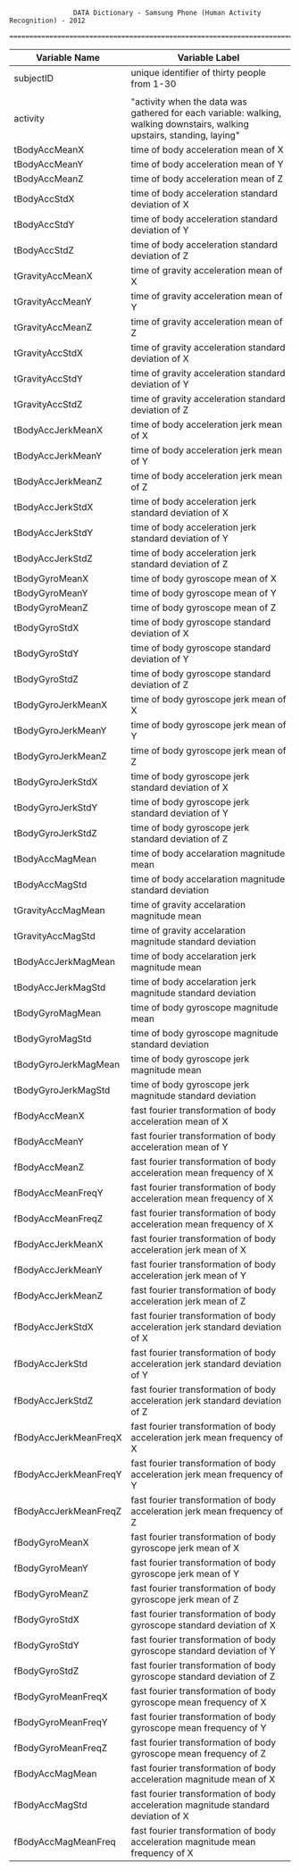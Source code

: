                     DATA Dictionary - Samsung Phone (Human Activity Recognition) - 2012
		==========================================================================
Variable Name	|	Variable Label
----------------|--------------------------------------------------
subjectID 	|	unique identifier of thirty people from 1-30
		|
activity	|	"activity when the data was gathered for each variable: walking, walking downstairs, walking upstairs, standing, laying"
tBodyAccMeanX	|	time of body acceleration mean of X
tBodyAccMeanY	|	time of body acceleration mean of Y
tBodyAccMeanZ	|	time of body acceleration mean of Z
tBodyAccStdX	|	time of body acceleration standard deviation of X
tBodyAccStdY	|	time of body acceleration standard deviation of Y
tBodyAccStdZ	|	time of body acceleration standard deviation of Z
tGravityAccMeanX|	time of gravity acceleration mean of X
tGravityAccMeanY|	time of gravity acceleration mean of Y
tGravityAccMeanZ|	time of gravity acceleration mean of Z
tGravityAccStdX	|	time of gravity acceleration standard deviation of X
tGravityAccStdY	|	time of gravity acceleration standard deviation of Y
tGravityAccStdZ	|	time of gravity acceleration standard deviation of Z
tBodyAccJerkMeanX|	time of body acceleration jerk mean of X
tBodyAccJerkMeanY|	time of body acceleration jerk mean of Y
tBodyAccJerkMeanZ|	time of body acceleration jerk mean of Z
tBodyAccJerkStdX|	time of body acceleration jerk standard deviation of X
tBodyAccJerkStdY|	time of body acceleration jerk standard deviation of Y
tBodyAccJerkStdZ|	time of body acceleration jerk standard deviation of Z
tBodyGyroMeanX	|	time of body gyroscope mean of X
tBodyGyroMeanY	|	time of body gyroscope mean of Y
tBodyGyroMeanZ|	time of body gyroscope mean of Z
tBodyGyroStdX|		time of body gyroscope standard deviation of X
tBodyGyroStdY|		time of body gyroscope standard deviation of Y
tBodyGyroStdZ|		time of body gyroscope standard deviation of Z
tBodyGyroJerkMeanX|	time of body gyroscope jerk mean of X
tBodyGyroJerkMeanY|	time of body gyroscope jerk mean of Y
tBodyGyroJerkMeanZ|	time of body gyroscope jerk mean of Z
tBodyGyroJerkStdX|	time of body gyroscope jerk standard deviation of X
tBodyGyroJerkStdY|	time of body gyroscope jerk standard deviation of Y
tBodyGyroJerkStdZ|	time of body gyroscope jerk standard deviation of Z
tBodyAccMagMean	|	time of body accelaration magnitude mean 
tBodyAccMagStd	|	time of body accelaration magnitude standard deviation
tGravityAccMagMean|	time of gravity accelaration magnitude mean 
tGravityAccMagStd|	time of gravity accelaration magnitude standard deviation
tBodyAccJerkMagMean|	time of body accelaration jerk magnitude mean 
tBodyAccJerkMagStd|	time of body accelaration jerk magnitude standard deviation
tBodyGyroMagMean|	time of body gyroscope magnitude mean 
tBodyGyroMagStd	|	time of body gyroscope magnitude standard deviation
tBodyGyroJerkMagMean|	time of body gyroscope jerk magnitude mean 
tBodyGyroJerkMagStd|	time of body gyroscope jerk magnitude standard deviation 
fBodyAccMeanX	|	fast fourier transformation of body acceleration mean of X
fBodyAccMeanY	|	fast fourier transformation of body acceleration mean of Y
fBodyAccMeanZ	|	fast fourier transformation of body acceleration mean frequency of X
fBodyAccMeanFreqY|	fast fourier transformation of body acceleration mean frequency of X
fBodyAccMeanFreqZ|	fast fourier transformation of body acceleration mean frequency of X
fBodyAccJerkMeanX|	fast fourier transformation of body acceleration jerk mean  of X
fBodyAccJerkMeanY|	fast fourier transformation of body acceleration jerk mean  of Y
fBodyAccJerkMeanZ|	fast fourier transformation of body acceleration jerk mean  of Z
fBodyAccJerkStdX|	fast fourier transformation of body acceleration jerk standard deviation  of X
fBodyAccJerkStd|	fast fourier transformation of body acceleration jerk standard deviation  of Y
fBodyAccJerkStdZ|	fast fourier transformation of body acceleration jerk standard deviation  of Z
fBodyAccJerkMeanFreqX|	fast fourier transformation of body acceleration jerk mean  frequency of X
fBodyAccJerkMeanFreqY|	fast fourier transformation of body acceleration jerk mean  frequency of Y
fBodyAccJerkMeanFreqZ|	fast fourier transformation of body acceleration jerk mean  frequency of Z
fBodyGyroMeanX	|	fast fourier transformation of body gyroscope jerk mean  of X
fBodyGyroMeanY	|	fast fourier transformation of body gyroscope jerk mean  of Y
fBodyGyroMeanZ	|	fast fourier transformation of body gyroscope jerk mean  of Z
fBodyGyroStdX	|	fast fourier transformation of body gyroscope  standard deviation  of X
fBodyGyroStdY	|	fast fourier transformation of body gyroscope  standard deviation  of Y
fBodyGyroStdZ	|	fast fourier transformation of body gyroscope  standard deviation  of Z
fBodyGyroMeanFreqX|	fast fourier transformation of body  gyroscope mean frequency  of X
fBodyGyroMeanFreqY|	fast fourier transformation of body  gyroscope mean frequency  of Y
fBodyGyroMeanFreqZ|	fast fourier transformation of body  gyroscope mean frequency  of Z
fBodyAccMagMean	|	fast fourier transformation of body acceleration magnitude mean  of X
fBodyAccMagStd	|	fast fourier transformation of body acceleration magnitude standard deviation  of X
fBodyAccMagMeanFreq|	fast fourier transformation of body acceleration magnitude mean frequency of X
